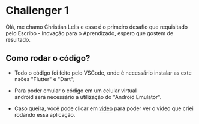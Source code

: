 # Challenger 1

Olá, me chamo Christian Lelis e esse é o primeiro desafio que requisitado pelo Escribo - Inovação para o Aprendizado, espero que gostem de resultado.

## Como rodar o código?

- Todo o código foi feito pelo VSCode, onde é necessário instalar as extensões "Flutter" e "Dart";

- Para poder emular o código em um celular virtual android será necessário a utilização do "Android Emulator".

- Caso queira, você pode clicar em [video](https://drive.google.com/file/d/1xkD302594l3eGvn_qh6lgttOyHP6VUDs/view?usp=sharing) para poder ver o video que criei rodando essa aplicação.